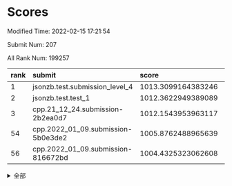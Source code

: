 # Scores

Modified Time: 2022-02-15 17:21:54

Submit Num: 207

All Rank Num: 199257

| rank |               submit               |       score        |       sigma        | pk_num |
| :--- | :--------------------------------- | :----------------- | :----------------- | :----- |
| 1    | jsonzb.test.submission_level_4     | 1013.3099164383246 | 0.8090746620741083 | 3852   |
| 2    | jsonzb.test.test_1                 | 1012.3622949389089 | 0.8054108370094785 | 3846   |
| 3    | cpp.21_12_24.submission-2b2ea0d7   | 1012.1543953963117 | 0.7683193519393275 | 3855   |
| 54   | cpp.2022_01_09.submission-5b0e3de2 | 1005.8762488965639 | 0.7207221794347888 | 3845   |
| 56   | cpp.2022_01_09.submission-816672bd | 1004.4325323062608 | 0.7187947986163752 | 3851   |


<details>
<summary>全部</summary>

| rank |                 submit                 |       score        |       sigma        | pk_num |
| :--- | :------------------------------------- | :----------------- | :----------------- | :----- |
| 1    | jsonzb.test.submission_level_4         | 1013.3099164383246 | 0.8090746620741083 | 3852   |
| 2    | jsonzb.test.test_1                     | 1012.3622949389089 | 0.8054108370094785 | 3846   |
| 3    | cpp.21_12_24.submission-2b2ea0d7       | 1012.1543953963117 | 0.7683193519393275 | 3855   |
| 4    | gobigger.level_3.submission_level_3_23 | 1011.7197937718644 | 0.7717496299703893 | 3849   |
| 5    | gobigger.level_3.submission_level_3_4  | 1011.6511668522147 | 0.7665184980502887 | 3846   |
| 6    | gobigger.level_3.submission_level_3_20 | 1011.2947397753542 | 0.7744501861947163 | 3848   |
| 7    | gobigger.level_3.submission_level_3_2  | 1011.0220101160288 | 0.757457235434867  | 3848   |
| 8    | gobigger.level_3.submission_level_3_39 | 1011.0080020212323 | 0.7544581599799068 | 3845   |
| 9    | gobigger.level_3.submission_level_3_40 | 1010.9231824278312 | 0.7683627223050928 | 3846   |
| 10   | gobigger.level_3.submission_level_3_18 | 1010.917301224547  | 0.7619063198435096 | 3851   |
| 11   | gobigger.level_3.submission_level_3_24 | 1010.8808260784458 | 0.7722413167469389 | 3855   |
| 12   | gobigger.level_3.submission_level_3_10 | 1010.7364767339865 | 0.756329969166933  | 3854   |
| 13   | gobigger.level_3.submission_level_3_26 | 1010.636666778544  | 0.7767301579062386 | 3853   |
| 14   | gobigger.level_3.submission_level_3_38 | 1010.610288172169  | 0.7833523072578097 | 3857   |
| 15   | gobigger.level_3.submission_level_3_28 | 1010.539086090374  | 0.7757459214241413 | 3848   |
| 16   | gobigger.level_3.submission_level_3_21 | 1010.4119852949691 | 0.7427489354828921 | 3847   |
| 17   | gobigger.level_3.submission_level_3_5  | 1010.360726068643  | 0.7871473473316896 | 3848   |
| 18   | gobigger.level_3.submission_level_3_14 | 1010.3507284939275 | 0.7547784108078087 | 3850   |
| 19   | gobigger.level_3.submission_level_3_37 | 1010.3318423804113 | 0.7556310322591786 | 3853   |
| 20   | gobigger.level_3.submission_level_3_35 | 1010.3211844107637 | 0.7808696323811933 | 3854   |
| 21   | gobigger.level_3.submission_level_3_45 | 1010.2588993388938 | 0.7673335967493494 | 3854   |
| 22   | gobigger.level_3.submission_level_3_34 | 1010.0722862274324 | 0.7655607777168064 | 3852   |
| 23   | gobigger.level_3.submission_level_3_47 | 1010.0577189248156 | 0.750827647667915  | 3856   |
| 24   | gobigger.level_3.submission_level_3_12 | 1010.0476165840236 | 0.7677289345123618 | 3850   |
| 25   | gobigger.level_3.submission_level_3_1  | 1009.9753127650984 | 0.7482961673848695 | 3850   |
| 26   | gobigger.level_3.submission_level_3_3  | 1009.9557232204837 | 0.7665809507950563 | 3848   |
| 27   | gobigger.level_3.submission_level_3_29 | 1009.9459420211041 | 0.7663195719117053 | 3857   |
| 28   | gobigger.level_3.submission_level_3_16 | 1009.7943544660085 | 0.7539546810739448 | 3849   |
| 29   | gobigger.level_3.submission_level_3_43 | 1009.7602936239609 | 0.7341111781620656 | 3859   |
| 30   | gobigger.level_3.submission_level_3_15 | 1009.6872350844588 | 0.7407702608666523 | 3856   |
| 31   | gobigger.level_3.submission_level_3_44 | 1009.6670954945433 | 0.7559401761164207 | 3852   |
| 32   | gobigger.level_3.submission_level_3_25 | 1009.6180815515391 | 0.7512062416847384 | 3846   |
| 33   | gobigger.level_3.submission_level_3_9  | 1009.557904525496  | 0.756174952353836  | 3849   |
| 34   | gobigger.level_3.submission_level_3_17 | 1009.4898170189592 | 0.75035984999261   | 3848   |
| 35   | gobigger.level_3.submission_level_3_30 | 1009.4723187508672 | 0.7702237251499348 | 3845   |
| 36   | gobigger.level_3.submission_level_3_11 | 1009.4614117016382 | 0.7677884013014501 | 3855   |
| 37   | gobigger.level_3.submission_level_3_8  | 1009.4485710584074 | 0.7469672421060136 | 3853   |
| 38   | gobigger.level_3.submission_level_3_13 | 1009.428574452544  | 0.7679752463013539 | 3846   |
| 39   | gobigger.level_3.submission_level_3_32 | 1009.3650955033795 | 0.747117979612383  | 3847   |
| 40   | gobigger.level_3.submission_level_3_31 | 1009.3559133510087 | 0.7350059470973768 | 3848   |
| 41   | gobigger.level_3.submission_level_3_48 | 1009.336876053784  | 0.7489017289716519 | 3854   |
| 42   | gobigger.level_3.submission_level_3_46 | 1009.3185408897461 | 0.7381124024793818 | 3852   |
| 43   | gobigger.level_3.submission_level_3_0  | 1009.2718126799487 | 0.7604591948031723 | 3852   |
| 44   | gobigger.level_3.submission_level_3_49 | 1009.0449487108983 | 0.7461018767154268 | 3852   |
| 45   | gobigger.level_3.submission_level_3_19 | 1009.0250066632938 | 0.7466457089200066 | 3849   |
| 46   | gobigger.level_3.submission_level_3_41 | 1008.9735816578572 | 0.7582434028144986 | 3850   |
| 47   | gobigger.level_3.submission_level_3_22 | 1008.8867931826803 | 0.7631850636611047 | 3854   |
| 48   | gobigger.level_3.submission_level_3_42 | 1008.8743056228622 | 0.749851023024713  | 3849   |
| 49   | gobigger.level_3.submission_level_3_7  | 1008.6723483398164 | 0.7302551567835752 | 3855   |
| 50   | gobigger.level_3.submission_level_3_36 | 1008.5604115263516 | 0.7415634222065574 | 3858   |
| 51   | gobigger.level_3.submission_level_3_33 | 1008.5288039042882 | 0.7285054089710298 | 3852   |
| 52   | gobigger.level_3.submission_level_3_6  | 1008.3072057836752 | 0.7557072039462638 | 3848   |
| 53   | gobigger.level_3.submission_level_3_27 | 1007.7088449461487 | 0.7337247726849497 | 3852   |
| 54   | cpp.2022_01_09.submission-5b0e3de2     | 1005.8762488965639 | 0.7207221794347888 | 3845   |
| 55   | gobigger.level_1.submission_level_1_21 | 1004.665734499226  | 0.7253276266797835 | 3852   |
| 56   | cpp.2022_01_09.submission-816672bd     | 1004.4325323062608 | 0.7187947986163752 | 3851   |
| 57   | gobigger.level_1.submission_level_1_23 | 1004.2337101593147 | 0.7173356256239639 | 3847   |
| 58   | gobigger.level_1.submission_level_1_33 | 1003.9857257643447 | 0.7182584649716921 | 3851   |
| 59   | gobigger.level_1.submission_level_1_48 | 1003.9281371876383 | 0.7180056355285465 | 3844   |
| 60   | gobigger.level_1.submission_level_1_9  | 1003.901448773689  | 0.7157732817660989 | 3851   |
| 61   | gobigger.level_1.submission_level_1_13 | 1003.8667189889711 | 0.7149596763970169 | 3850   |
| 62   | gobigger.level_1.submission_level_1_44 | 1003.8456341972596 | 0.7114600973123253 | 3851   |
| 63   | gobigger.level_1.submission_level_1_31 | 1003.8093779206204 | 0.7186851827135879 | 3849   |
| 64   | gobigger.level_1.submission_level_1_1  | 1003.7833109318681 | 0.724346078674327  | 3846   |
| 65   | gobigger.level_1.submission_level_1_35 | 1003.7278330977302 | 0.7184475033413619 | 3851   |
| 66   | gobigger.level_1.submission_level_1_5  | 1003.6976873433216 | 0.7175649752828461 | 3849   |
| 67   | gobigger.level_1.submission_level_1_47 | 1003.6467315519149 | 0.7228819844755985 | 3850   |
| 68   | gobigger.level_1.submission_level_1_30 | 1003.640617382958  | 0.7125845961139098 | 3854   |
| 69   | gobigger.level_1.submission_level_1_36 | 1003.6317881116955 | 0.7226687137135566 | 3851   |
| 70   | gobigger.level_1.submission_level_1_26 | 1003.5863419630467 | 0.7288475611425822 | 3848   |
| 71   | gobigger.level_1.submission_level_1_43 | 1003.5855438544664 | 0.7106518480336094 | 3849   |
| 72   | gobigger.level_1.submission_level_1_29 | 1003.5067426224297 | 0.7189578662622045 | 3849   |
| 73   | gobigger.level_1.submission_level_1_3  | 1003.4572008600344 | 0.7060290354499232 | 3850   |
| 74   | gobigger.level_1.submission_level_1_7  | 1003.3071460122509 | 0.7122782702914001 | 3852   |
| 75   | gobigger.level_1.submission_level_1_19 | 1003.2846791194288 | 0.7114381322897556 | 3852   |
| 76   | gobigger.level_1.submission_level_1_4  | 1003.279827553998  | 0.7256334075219458 | 3849   |
| 77   | gobigger.level_1.submission_level_1_12 | 1003.275499841832  | 0.7134811095091781 | 3850   |
| 78   | gobigger.level_1.submission_level_1_6  | 1003.2096549911237 | 0.723522208051418  | 3851   |
| 79   | gobigger.level_1.submission_level_1_37 | 1003.19421724778   | 0.7243118981896289 | 3850   |
| 80   | gobigger.level_1.submission_level_1_49 | 1003.1570736715651 | 0.7136684720501708 | 3853   |
| 81   | gobigger.level_1.submission_level_1_22 | 1003.1506256599478 | 0.7108445572335831 | 3846   |
| 82   | gobigger.level_1.submission_level_1_20 | 1003.1021423501904 | 0.7278188165141233 | 3847   |
| 83   | gobigger.level_1.submission_level_1_11 | 1003.0385072595703 | 0.7236309018638507 | 3854   |
| 84   | gobigger.level_1.submission_level_1_28 | 1003.0106011536125 | 0.7114835915630644 | 3854   |
| 85   | gobigger.level_1.submission_level_1_16 | 1002.980691558694  | 0.7116583158799986 | 3847   |
| 86   | gobigger.level_1.submission_level_1_41 | 1002.9409087035083 | 0.7132113884027717 | 3850   |
| 87   | gobigger.level_1.submission_level_1_24 | 1002.9043103672028 | 0.7106726913700786 | 3844   |
| 88   | gobigger.level_1.submission_level_1_32 | 1002.895881833282  | 0.7202361721027869 | 3853   |
| 89   | gobigger.level_1.submission_level_1_17 | 1002.8720290767376 | 0.7054821306234023 | 3847   |
| 90   | gobigger.level_1.submission_level_1_34 | 1002.8718001298394 | 0.7201692553064196 | 3847   |
| 91   | gobigger.level_1.submission_level_1_27 | 1002.8426934721674 | 0.7222702292894609 | 3848   |
| 92   | gobigger.level_1.submission_level_1_38 | 1002.7960036002021 | 0.7174292898859302 | 3857   |
| 93   | gobigger.level_1.submission_level_1_42 | 1002.7508104375831 | 0.7234636717911801 | 3849   |
| 94   | gobigger.level_1.submission_level_1_15 | 1002.6935061073448 | 0.7202843962692882 | 3852   |
| 95   | gobigger.level_1.submission_level_1_14 | 1002.6596703643892 | 0.7182264342570149 | 3850   |
| 96   | gobigger.level_1.submission_level_1_0  | 1002.5700040769842 | 0.7153427218407399 | 3852   |
| 97   | gobigger.level_1.submission_level_1_40 | 1002.5650872749949 | 0.7124200738441189 | 3850   |
| 98   | gobigger.level_1.submission_level_1_2  | 1002.53824871219   | 0.717634351233436  | 3850   |
| 99   | gobigger.level_1.submission_level_1_18 | 1002.5352178246113 | 0.7190617920257538 | 3857   |
| 100  | gobigger.level_1.submission_level_1_10 | 1002.4453679125307 | 0.7136223401361512 | 3851   |
| 101  | gobigger.level_1.submission_level_1_39 | 1002.3329527502585 | 0.7070830870591078 | 3854   |
| 102  | gobigger.level_1.submission_level_1_45 | 1002.3272097050565 | 0.7090867235381529 | 3852   |
| 103  | gobigger.level_1.submission_level_1_46 | 1002.1716257831322 | 0.7140850390689394 | 3848   |
| 104  | gobigger.level_1.submission_level_1_8  | 1002.151402147003  | 0.7138152328349432 | 3851   |
| 105  | gobigger.level_1.submission_level_1_25 | 1001.8062078717327 | 0.7067069411859666 | 3851   |
| 106  | gobigger.random.submission_random_16   | 997.5078622919744  | 0.7085392562672634 | 3849   |
| 107  | gobigger.random.submission_random_12   | 997.1304159304464  | 0.7108824984061025 | 3848   |
| 108  | gobigger.random.submission_random_26   | 996.9147415957085  | 0.7149215831180974 | 3854   |
| 109  | gobigger.random.submission_random_38   | 996.9035517488572  | 0.6965789353543871 | 3852   |
| 110  | gobigger.random.submission_random_11   | 996.842966831559   | 0.714770046470119  | 3850   |
| 111  | gobigger.random.submission_random_40   | 996.8142639285509  | 0.7039272160364888 | 3850   |
| 112  | gobigger.random.submission_random_46   | 996.7327815521456  | 0.7147797981679807 | 3847   |
| 113  | gobigger.random.submission_random_47   | 996.710076759847   | 0.7187038489437584 | 3847   |
| 114  | gobigger.random.submission_random_4    | 996.6987226961851  | 0.7145275833815563 | 3849   |
| 115  | gobigger.random.submission_random_17   | 996.6386429108163  | 0.7067985034112123 | 3855   |
| 116  | gobigger.random.submission_random_0    | 996.6005247705008  | 0.7058773016158764 | 3854   |
| 117  | gobigger.random.submission_random_25   | 996.5512200074721  | 0.7195505983420015 | 3848   |
| 118  | gobigger.random.submission_random_10   | 996.5314571200717  | 0.697526007141298  | 3851   |
| 119  | gobigger.random.submission_random_41   | 996.5031988712267  | 0.7083893421966908 | 3849   |
| 120  | gobigger.random.submission_random_34   | 996.4894743621307  | 0.7084944851883309 | 3846   |
| 121  | gobigger.random.submission_random_29   | 996.4727913045681  | 0.6987055657637835 | 3850   |
| 122  | gobigger.random.submission_random_24   | 996.4277098118175  | 0.7162818687523764 | 3854   |
| 123  | gobigger.random.submission_random_42   | 996.3816121979644  | 0.7070820689288166 | 3853   |
| 124  | gobigger.random.submission_random_43   | 996.3380778331907  | 0.7010946707567339 | 3850   |
| 125  | gobigger.random.submission_random_48   | 996.3334720514745  | 0.7008842907157236 | 3856   |
| 126  | gobigger.random.submission_random_21   | 996.3332705294983  | 0.7148144043714135 | 3851   |
| 127  | gobigger.random.submission_random_23   | 996.3212752107826  | 0.719038913252283  | 3848   |
| 128  | gobigger.random.submission_random_2    | 996.2436206282786  | 0.7052180932817961 | 3849   |
| 129  | gobigger.random.submission_random_28   | 996.1908810340794  | 0.713661647680065  | 3852   |
| 130  | gobigger.random.submission_random_8    | 996.1264321305853  | 0.7027857931130137 | 3850   |
| 131  | gobigger.random.submission_random_5    | 996.1251003253004  | 0.7072323176520884 | 3851   |
| 132  | gobigger.random.submission_random_18   | 996.0649211277896  | 0.7058329913418991 | 3852   |
| 133  | gobigger.random.submission_random_3    | 996.0241356251009  | 0.7195379379165402 | 3855   |
| 134  | gobigger.random.submission_random_9    | 996.0199074152321  | 0.7174747598112121 | 3853   |
| 135  | gobigger.random.submission_random_44   | 996.018214117513   | 0.7066442542214723 | 3851   |
| 136  | gobigger.random.submission_random_27   | 995.9484565673409  | 0.7145032074088289 | 3852   |
| 137  | gobigger.random.submission_random_14   | 995.9215436332407  | 0.7150956898486072 | 3850   |
| 138  | gobigger.random.submission_random_1    | 995.9021156173845  | 0.7142510469195906 | 3846   |
| 139  | gobigger.random.submission_random_37   | 995.902087669633   | 0.7170551103399921 | 3848   |
| 140  | gobigger.random.submission_random_30   | 995.8595120743156  | 0.7017166324970884 | 3848   |
| 141  | gobigger.random.submission_random_32   | 995.8184358913659  | 0.7095497430783474 | 3853   |
| 142  | gobigger.random.submission_random_33   | 995.7930658965341  | 0.7022583958228245 | 3852   |
| 143  | gobigger.random.submission_random_39   | 995.7113919140002  | 0.7165415728687418 | 3847   |
| 144  | gobigger.random.submission_random_35   | 995.6332635046168  | 0.7126337383158119 | 3847   |
| 145  | gobigger.random.submission_random_15   | 995.5563585636027  | 0.7107144615728109 | 3845   |
| 146  | gobigger.random.submission_random_20   | 995.5418336139663  | 0.7041672794564074 | 3850   |
| 147  | gobigger.random.submission_random_13   | 995.5136934409666  | 0.7037918526547644 | 3848   |
| 148  | gobigger.random.submission_random_31   | 995.4929985429396  | 0.7139789422022702 | 3849   |
| 149  | gobigger.random.submission_random_6    | 995.47801673196    | 0.697492318272816  | 3847   |
| 150  | gobigger.random.submission_random_7    | 995.3943295130586  | 0.7046831410981509 | 3850   |
| 151  | gobigger.random.submission_random_19   | 995.3570160555005  | 0.709566261120131  | 3850   |
| 152  | gobigger.random.submission_random_36   | 995.3552896597326  | 0.7193174688233692 | 3843   |
| 153  | gobigger.random.submission_random_22   | 995.1849317685654  | 0.7087066247495503 | 3850   |
| 154  | gobigger.random.submission_random_49   | 994.9249320825993  | 0.7081036119467841 | 3856   |
| 155  | gobigger.random.submission_random_45   | 994.565157318285   | 0.7152003205329903 | 3853   |
| 156  | gobigger.level_2.submission_level_2_1  | 994.3741199368453  | 0.7332037094910714 | 3850   |
| 157  | gobigger.level_2.submission_level_2_18 | 993.7354298926687  | 0.7564731546431344 | 3851   |
| 158  | gobigger.level_2.submission_level_2_39 | 993.3665956734593  | 0.7213569776088266 | 3851   |
| 159  | gobigger.level_2.submission_level_2_23 | 993.1732888657173  | 0.7304278021385445 | 3857   |
| 160  | gobigger.level_2.submission_level_2_22 | 993.1293920728665  | 0.7449500932106174 | 3850   |
| 161  | gobigger.level_2.submission_level_2_31 | 993.0212314037873  | 0.7260375266385349 | 3847   |
| 162  | gobigger.level_2.submission_level_2_2  | 992.9890905152778  | 0.7315457113133536 | 3847   |
| 163  | gobigger.level_2.submission_level_2_27 | 992.9354894235581  | 0.7272478844927978 | 3848   |
| 164  | gobigger.level_2.submission_level_2_16 | 992.9278565814055  | 0.7344379072905127 | 3853   |
| 165  | gobigger.level_2.submission_level_2_44 | 992.9066674435603  | 0.7598387991305846 | 3854   |
| 166  | gobigger.level_2.submission_level_2_13 | 992.810511973955   | 0.7570427592554921 | 3854   |
| 167  | gobigger.level_2.submission_level_2_17 | 992.8046356237733  | 0.7531062813772225 | 3844   |
| 168  | gobigger.level_2.submission_level_2_37 | 992.7843245345244  | 0.7554881280301536 | 3857   |
| 169  | gobigger.level_2.submission_level_2_4  | 992.5619084095088  | 0.744479055598981  | 3845   |
| 170  | gobigger.level_2.submission_level_2_7  | 992.5088623102611  | 0.7523041862783608 | 3848   |
| 171  | gobigger.level_2.submission_level_2_34 | 992.4952211056419  | 0.7314689568508663 | 3850   |
| 172  | gobigger.level_2.submission_level_2_21 | 992.4430358688354  | 0.735372566089018  | 3849   |
| 173  | gobigger.level_2.submission_level_2_9  | 992.4357709820115  | 0.7325756508344585 | 3846   |
| 174  | gobigger.level_2.submission_level_2_30 | 992.3451565115386  | 0.7513773401669114 | 3849   |
| 175  | gobigger.level_2.submission_level_2_29 | 992.3330898528277  | 0.7530116595036832 | 3850   |
| 176  | gobigger.level_2.submission_level_2_3  | 992.3052520255773  | 0.7382608091118708 | 3851   |
| 177  | gobigger.level_2.submission_level_2_45 | 992.261161658751   | 0.7239759422137337 | 3849   |
| 178  | gobigger.level_2.submission_level_2_24 | 992.2540753061581  | 0.738140668309573  | 3853   |
| 179  | gobigger.level_2.submission_level_2_49 | 992.2061044509444  | 0.7484241193792488 | 3853   |
| 180  | gobigger.level_2.submission_level_2_40 | 992.1536103164002  | 0.7357777116704763 | 3849   |
| 181  | gobigger.level_2.submission_level_2_26 | 992.1431290158746  | 0.7375587527379    | 3854   |
| 182  | gobigger.level_2.submission_level_2_36 | 992.1058212671857  | 0.7501403159027148 | 3845   |
| 183  | gobigger.level_2.submission_level_2_35 | 992.1041436323502  | 0.7530600099639944 | 3852   |
| 184  | gobigger.level_2.submission_level_2_6  | 992.0404442724689  | 0.7356951065756395 | 3852   |
| 185  | gobigger.level_2.submission_level_2_14 | 991.9973162895262  | 0.7338793450829466 | 3848   |
| 186  | gobigger.level_2.submission_level_2_11 | 991.994186620161   | 0.7569560921259365 | 3845   |
| 187  | gobigger.level_2.submission_level_2_28 | 991.9511010664495  | 0.7570939064723193 | 3851   |
| 188  | gobigger.level_2.submission_level_2_5  | 991.9349133069968  | 0.7463876202305211 | 3852   |
| 189  | gobigger.level_2.submission_level_2_25 | 991.9147491405766  | 0.7501047987540745 | 3854   |
| 190  | gobigger.level_2.submission_level_2_32 | 991.7373717172572  | 0.7508934434307805 | 3850   |
| 191  | gobigger.level_2.submission_level_2_20 | 991.6484693013941  | 0.733843638913747  | 3850   |
| 192  | gobigger.level_2.submission_level_2_48 | 991.6077737296865  | 0.741627463479963  | 3853   |
| 193  | gobigger.level_2.submission_level_2_33 | 991.5281826657457  | 0.7783462670064635 | 3851   |
| 194  | gobigger.level_2.submission_level_2_47 | 991.439981237058   | 0.7559221159983581 | 3853   |
| 195  | gobigger.level_2.submission_level_2_15 | 991.4269370294488  | 0.7349230012584537 | 3845   |
| 196  | gobigger.level_2.submission_level_2_42 | 991.4015665332374  | 0.7865716804704186 | 3851   |
| 197  | gobigger.level_2.submission_level_2_19 | 991.2810455637322  | 0.7411022090860144 | 3848   |
| 198  | gobigger.level_2.submission_level_2_38 | 991.2348704195813  | 0.7398745490055468 | 3854   |
| 199  | gobigger.level_2.submission_level_2_46 | 991.1738084707733  | 0.7638335107720428 | 3854   |
| 200  | gobigger.level_2.submission_level_2_0  | 991.0300575071078  | 0.7602955595111708 | 3848   |
| 201  | gobigger.level_2.submission_level_2_43 | 990.660553485303   | 0.7614757981633836 | 3845   |
| 202  | gobigger.level_2.submission_level_2_12 | 990.6452020925929  | 0.7637390568876408 | 3851   |
| 203  | gobigger.level_2.submission_level_2_8  | 990.484815194161   | 0.7625683354966426 | 3854   |
| 204  | gobigger.level_2.submission_level_2_10 | 990.2120671821848  | 0.7611003668035643 | 3847   |
| 205  | gobigger.level_2.submission_level_2_41 | 989.9585430259162  | 0.7663673798387235 | 3855   |
| 206  | gobigger.none.submission_none_1        | 978.5458226771804  | 1.332228806458357  | 3850   |
| 207  | gobigger.none.submission_none_0        | 976.7489769972689  | 1.4210223653997445 | 3848   |

</details>